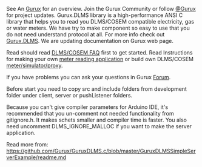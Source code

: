 See An [Gurux](https://www.gurux.org/ "Gurux") for an overview.
Join the Gurux Community or follow [@Gurux](https://twitter.com/guruxorg "@Gurux") for project updates.
Gurux.DLMS library is a high-performance ANSI C library that helps you to read you DLMS/COSEM compatible electricity, gas or water meters. We have try to make component so easy to use that you do not need understand protocol at all.
For more info check out [Gurux.DLMS](http://www.gurux.fi/index.php?q=Gurux.DLMS "Gurux.DLMS").
We are updating documentation on Gurux web page. 

Read should read [DLMS/COSEM FAQ](https://www.gurux.org/index.php?q=DLMSCOSEMFAQ) first to get started. Read Instructions for making your own [meter reading application](https://www.gurux.org/index.php?q=DLMSIntro) or build own 
DLMS/COSEM [meter/simulator/proxy](https://www.gurux.fi/Gurux.DLMS.Server).

If you have problems you can ask your questions in Gurux [Forum](http://www.gurux.org/forum).

Before start you need to copy src and include folders from development folder under client, server or pushListener folders.

Because you can't give compiler parameters for Arduino IDE, it's recommended that you un-comment not needed functionality from gitignore.h.
It makes schets smaller and compiler time is faster.
You also need uncomment DLMS_IGNORE_MALLOC if you want to make the server application.

Read more from:
https://github.com/Gurux/GuruxDLMS.c/blob/master/GuruxDLMSSimpleServerExample/readme.md